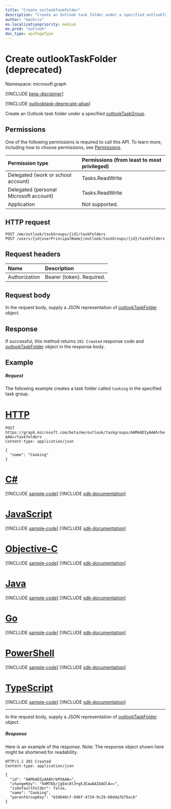 ```yaml
---
title: "Create outlookTaskFolder"
description: "Create an Outlook task folder under a specified outlookTaskGroup."
author: "mashriv"
ms.localizationpriority: medium
ms.prod: "outlook"
doc_type: apiPageType
---
```


# Create outlookTaskFolder (deprecated)

Namespace: microsoft.graph

[!INCLUDE [beta-disclaimer](../../includes/beta-disclaimer.md)]

[!INCLUDE [outlooktask-deprecate-allup](../../includes/outlooktask-deprecate-allup.md)]


Create an Outlook task folder under a specified [outlookTaskGroup](../resources/outlooktaskgroup.md).
## Permissions
One of the following permissions is required to call this API. To learn more, including how to choose permissions, see [Permissions](/graph/permissions-reference).

|Permission type      | Permissions (from least to most privileged)              |
|:--------------------|:---------------------------------------------------------|
|Delegated (work or school account) | Tasks.ReadWrite    |
|Delegated (personal Microsoft account) | Tasks.ReadWrite    |
|Application | Not supported. |

## HTTP request
<!-- { "blockType": "ignored" } -->
```http
POST /me/outlook/taskGroups/{id}/taskFolders
POST /users/{id|userPrincipalName}/outlook/taskGroups/{id}/taskFolders
```
## Request headers
| Name       | Description|
|:---------------|:----------|
| Authorization  | Bearer {token}. Required. |

## Request body
In the request body, supply a JSON representation of [outlookTaskFolder](../resources/outlooktaskfolder.md) object.

## Response

If successful, this method returns `201 Created` response code and [outlookTaskFolder](../resources/outlooktaskfolder.md) object in the response body.

## Example
##### Request
The following example creates a task folder called `Cooking` in the specified task group.


# [HTTP](#tab/http)
<!-- {
  "blockType": "request",
  "name": "create_outlooktaskfolder_from_outlooktaskgroup"
}-->
```http
POST https://graph.microsoft.com/beta/me/outlook/taskgroups/AAMkADIyAAAhrbe-AAA=/taskfolders
Content-type: application/json

{
  "name": "Cooking"
}
```
# [C#](#tab/csharp)
[!INCLUDE [sample-code](../includes/snippets/csharp/create-outlooktaskfolder-from-outlooktaskgroup-csharp-snippets.md)]
[!INCLUDE [sdk-documentation](../includes/snippets/snippets-sdk-documentation-link.md)]

# [JavaScript](#tab/javascript)
[!INCLUDE [sample-code](../includes/snippets/javascript/create-outlooktaskfolder-from-outlooktaskgroup-javascript-snippets.md)]
[!INCLUDE [sdk-documentation](../includes/snippets/snippets-sdk-documentation-link.md)]

# [Objective-C](#tab/objc)
[!INCLUDE [sample-code](../includes/snippets/objc/create-outlooktaskfolder-from-outlooktaskgroup-objc-snippets.md)]
[!INCLUDE [sdk-documentation](../includes/snippets/snippets-sdk-documentation-link.md)]

# [Java](#tab/java)
[!INCLUDE [sample-code](../includes/snippets/java/create-outlooktaskfolder-from-outlooktaskgroup-java-snippets.md)]
[!INCLUDE [sdk-documentation](../includes/snippets/snippets-sdk-documentation-link.md)]

# [Go](#tab/go)
[!INCLUDE [sample-code](../includes/snippets/go/create-outlooktaskfolder-from-outlooktaskgroup-go-snippets.md)]
[!INCLUDE [sdk-documentation](../includes/snippets/snippets-sdk-documentation-link.md)]

# [PowerShell](#tab/powershell)
[!INCLUDE [sample-code](../includes/snippets/powershell/create-outlooktaskfolder-from-outlooktaskgroup-powershell-snippets.md)]
[!INCLUDE [sdk-documentation](../includes/snippets/snippets-sdk-documentation-link.md)]

# [TypeScript](#tab/typescript)
[!INCLUDE [sample-code](../includes/snippets/typescript/create-outlooktaskfolder-from-outlooktaskgroup-typescript-snippets.md)]
[!INCLUDE [sdk-documentation](../includes/snippets/snippets-sdk-documentation-link.md)]

---


In the request body, supply a JSON representation of [outlookTaskFolder](../resources/outlooktaskfolder.md) object.
##### Response
Here is an example of the response. Note: The response object shown here might be shortened for readability.
<!-- {
  "blockType": "response",
  "truncated": true,
  "@odata.type": "microsoft.graph.outlookTaskFolder"
} -->
```http
HTTP/1.1 201 Created
Content-type: application/json

{
  "id": "AAMkADIyAAAhrbPXAAA=",
  "changeKey": "hmM7Eb/jgEec8l3+gkJEawAAIbAOlA==",
  "isDefaultFolder": false,
  "name": "Cooking",
  "parentGroupKey": "63d640cf-946f-4734-9c29-60dda7b76acb"
}
```

<!-- uuid: 8fcb5dbc-d5aa-4681-8e31-b001d5168d79
2015-10-25 14:57:30 UTC -->
<!--
{
  "type": "#page.annotation",
  "description": "Create outlookTaskFolder",
  "keywords": "",
  "section": "documentation",
  "tocPath": "",
  "suppressions": []
}
-->


